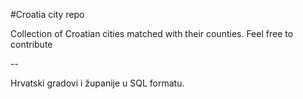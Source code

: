 #Croatia city repo

Collection of Croatian cities matched with their counties. Feel free to contribute

--

Hrvatski gradovi i županije u SQL formatu.
